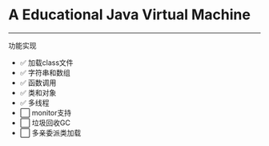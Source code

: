 # A Educational Java Virtual Machine
---
功能实现
- :white_check_mark: 加载class文件
- :white_check_mark: 字符串和数组
- :white_check_mark: 函数调用
- :white_check_mark: 类和对象
- :white_check_mark: 多线程
- :white_large_square: monitor支持
- :white_large_square: 垃圾回收GC
- :white_large_square: 多亲委派类加载
